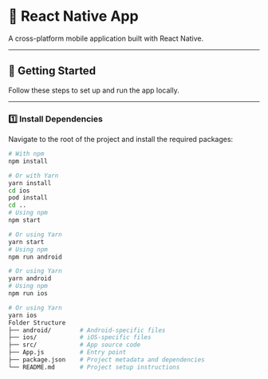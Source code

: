 # 📱 React Native App

A cross-platform mobile application built with React Native.

---

## 🚀 Getting Started

Follow these steps to set up and run the app locally.

---

### 1️⃣ Install Dependencies

Navigate to the root of the project and install the required packages:

```bash
# With npm
npm install

# Or with Yarn
yarn install
cd ios
pod install
cd ..
# Using npm
npm start

# Or using Yarn
yarn start
# Using npm
npm run android

# Or using Yarn
yarn android
# Using npm
npm run ios

# Or using Yarn
yarn ios
Folder Structure
├── android/        # Android-specific files
├── ios/            # iOS-specific files
├── src/            # App source code
├── App.js          # Entry point
├── package.json    # Project metadata and dependencies
└── README.md       # Project setup instructions
